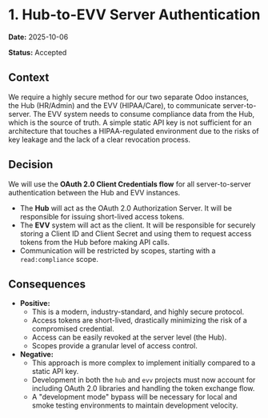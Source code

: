 # 1. Hub-to-EVV Server Authentication

**Date:** 2025-10-06

**Status:** Accepted

## Context

We require a highly secure method for our two separate Odoo instances, the Hub (HR/Admin) and the EVV (HIPAA/Care), to communicate server-to-server. The EVV system needs to consume compliance data from the Hub, which is the source of truth. A simple static API key is not sufficient for an architecture that touches a HIPAA-regulated environment due to the risks of key leakage and the lack of a clear revocation process.

## Decision

We will use the **OAuth 2.0 Client Credentials flow** for all server-to-server authentication between the Hub and EVV instances.

- The **Hub** will act as the OAuth 2.0 Authorization Server. It will be responsible for issuing short-lived access tokens.
- The **EVV** system will act as the client. It will be responsible for securely storing a Client ID and Client Secret and using them to request access tokens from the Hub before making API calls.
- Communication will be restricted by scopes, starting with a `read:compliance` scope.

## Consequences

- **Positive:**
    - This is a modern, industry-standard, and highly secure protocol.
    - Access tokens are short-lived, drastically minimizing the risk of a compromised credential.
    - Access can be easily revoked at the server level (the Hub).
    - Scopes provide a granular level of access control.
- **Negative:**
    - This approach is more complex to implement initially compared to a static API key.
    - Development in both the `hub` and `evv` projects must now account for including OAuth 2.0 libraries and handling the token exchange flow.
    - A "development mode" bypass will be necessary for local and smoke testing environments to maintain development velocity.
